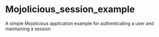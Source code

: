 # Mojolicious_session_example
A simple Mojolicious application example for authenticating a user and maintaining a session
